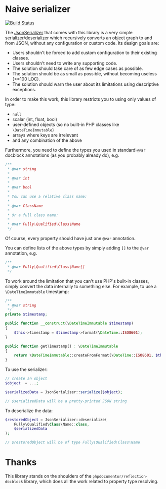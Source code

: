 # Naive serializer

[![Build Status](https://travis-ci.org/matthiasnoback/naive-serializer.svg?branch=master)](https://travis-ci.org/matthiasnoback/naive-serializer)

The [JsonSerializer](src/JsonSerializer.php) that comes with this library is a very simple serializer/deserializer which recursively converts an object graph to and from JSON, without any configuration or custom code. Its design goals are:

- Users shouldn't be forced to add custom configuration to their existing classes.
- Users shouldn't need to write any supporting code.
- The solution should take care of as few edge cases as possible.
- The solution should be as small as possible, without becoming useless (<=100 LOC).
- The solution should warn the user about its limitations using descriptive exceptions.

In order to make this work, this library restricts you to using only values of type:

- `null`
- scalar (int, float, bool)
- user-defined objects (so no built-in PHP classes like `\DateTimeImmutable`)
- arrays where keys are irrelevant
- and any combination of the above

Furthermore, you need to define the types you used in standard `@var` docblock annotations (as you probably already do), e.g.

```php
/**
 * @var string
 *
 * @var int
 * 
 * @var bool
 *
 * You can use a relative class name:
 *
 * @var ClassName
 * 
 * Or a full class name:
 *
 * @var Fully\Qualified\Class\Name
 */
```

Of course, every property should have just one `@var` annotation.

You can define lists of the above types by simply adding `[]` to the `@var` annotation, e.g.
 
```php
/**
 * @var Fully\Qualified\Class\Name[]
 */
```

To work around the limitation that you can't use PHP's built-in classes, simply convert the data internally to something else. For example, to use a `\DateTimeImmutable` timestamp:

```php
/**
 * @var string
 */
private $timestamp;

public function __construct(\DateTimeImmutable $timestamp)
{
    $this->timestamp = $timestamp->format(\DateTime::ISO8601);
}

public function getTimestamp() : \DateTimeImmutable
{
    return \DateTimeImmutable::createFromFormat(\DateTime::ISO8601, $this->timestamp);
}
```

To use the serializer:

```php
// create an object
$object  = ...;

$serializedData = JsonSerializer::serialize($object);

// $serializedData will be a pretty-printed JSON string
```

To deserialize the data:

```php
$restoredObject = JsonSerializer::deserialize(
    Fully\Qualified\Class\Name::class, 
    $serializedData
);

// $restoredObject will be of type Fully\Qualified\Class\Name
```

# Thanks

This library stands on the shoulders of the `phpdocumentor/reflection-docblock` library, which does all the work related to property type resolving.
